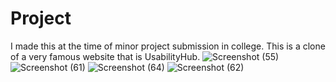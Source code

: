 # Project
I made this at the time of minor project submission in college. This is a clone of a very famous website that is UsabilityHub.
![Screenshot (55)](https://github.com/Komal491/Project/assets/84892474/ab7860d9-1ac7-47f8-bc7b-be9298c18b81)
![Screenshot (61)](https://github.com/Komal491/Project/assets/84892474/840ee55c-4d0d-483d-860f-e6f387e0a565)
![Screenshot (64)](https://github.com/Komal491/Project/assets/84892474/ae7e4573-203e-450d-b0f5-1f1c26475b55)
![Screenshot (62)](https://github.com/Komal491/Project/assets/84892474/580a278a-9c5d-4f1b-bdba-9096cc0c2616)
